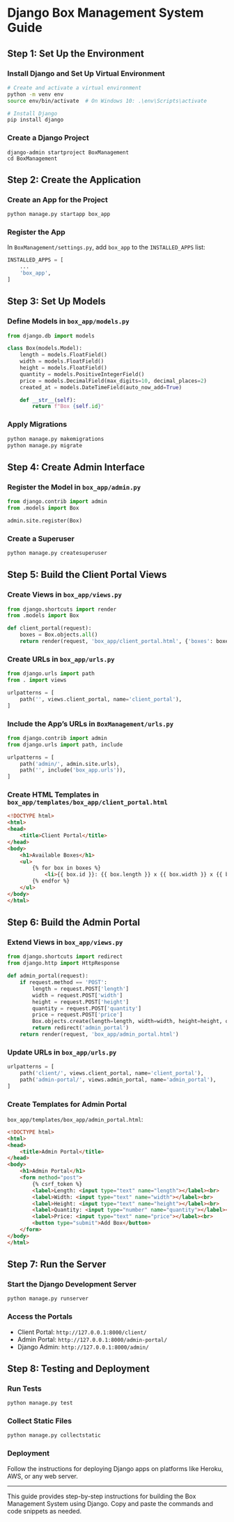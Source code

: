 
# Django Box Management System Guide

## Step 1: Set Up the Environment
### Install Django and Set Up Virtual Environment
```bash
# Create and activate a virtual environment
python -m venv env
source env/bin/activate  # On Windows 10: .\env\Scripts\activate

# Install Django
pip install django
```

### Create a Django Project
```bashm
django-admin startproject BoxManagement
cd BoxManagement
```

## Step 2: Create the Application
### Create an App for the Project
```bash
python manage.py startapp box_app
```

### Register the App
In `BoxManagement/settings.py`, add `box_app` to the `INSTALLED_APPS` list:
```python
INSTALLED_APPS = [
    ...
    'box_app',
]
```

## Step 3: Set Up Models
### Define Models in `box_app/models.py`
```python
from django.db import models

class Box(models.Model):
    length = models.FloatField()
    width = models.FloatField()
    height = models.FloatField()
    quantity = models.PositiveIntegerField()
    price = models.DecimalField(max_digits=10, decimal_places=2)
    created_at = models.DateTimeField(auto_now_add=True)

    def __str__(self):
        return f"Box {self.id}"
```

### Apply Migrations
```bash
python manage.py makemigrations
python manage.py migrate
```

## Step 4: Create Admin Interface
### Register the Model in `box_app/admin.py`
```python
from django.contrib import admin
from .models import Box

admin.site.register(Box)
```

### Create a Superuser
```bash
python manage.py createsuperuser
```

## Step 5: Build the Client Portal Views
### Create Views in `box_app/views.py`
```python
from django.shortcuts import render
from .models import Box

def client_portal(request):
    boxes = Box.objects.all()
    return render(request, 'box_app/client_portal.html', {'boxes': boxes})
```

### Create URLs in `box_app/urls.py`
```python
from django.urls import path
from . import views

urlpatterns = [
    path('', views.client_portal, name='client_portal'),
]
```

### Include the App’s URLs in `BoxManagement/urls.py`
```python
from django.contrib import admin
from django.urls import path, include

urlpatterns = [
    path('admin/', admin.site.urls),
    path('', include('box_app.urls')),
]
```

### Create HTML Templates in `box_app/templates/box_app/client_portal.html`
```html
<!DOCTYPE html>
<html>
<head>
    <title>Client Portal</title>
</head>
<body>
    <h1>Available Boxes</h1>
    <ul>
        {% for box in boxes %}
            <li>{{ box.id }}: {{ box.length }} x {{ box.width }} x {{ box.height }} - Quantity: {{ box.quantity }} - Price: {{ box.price }}</li>
        {% endfor %}
    </ul>
</body>
</html>
```

## Step 6: Build the Admin Portal
### Extend Views in `box_app/views.py`
```python
from django.shortcuts import redirect
from django.http import HttpResponse

def admin_portal(request):
    if request.method == 'POST':
        length = request.POST['length']
        width = request.POST['width']
        height = request.POST['height']
        quantity = request.POST['quantity']
        price = request.POST['price']
        Box.objects.create(length=length, width=width, height=height, quantity=quantity, price=price)
        return redirect('admin_portal')
    return render(request, 'box_app/admin_portal.html')
```

### Update URLs in `box_app/urls.py`
```python
urlpatterns = [
    path('client/', views.client_portal, name='client_portal'),
    path('admin-portal/', views.admin_portal, name='admin_portal'),
]
```

### Create Templates for Admin Portal
`box_app/templates/box_app/admin_portal.html`:
```html
<!DOCTYPE html>
<html>
<head>
    <title>Admin Portal</title>
</head>
<body>
    <h1>Admin Portal</h1>
    <form method="post">
        {% csrf_token %}
        <label>Length: <input type="text" name="length"></label><br>
        <label>Width: <input type="text" name="width"></label><br>
        <label>Height: <input type="text" name="height"></label><br>
        <label>Quantity: <input type="number" name="quantity"></label><br>
        <label>Price: <input type="text" name="price"></label><br>
        <button type="submit">Add Box</button>
    </form>
</body>
</html>
```

## Step 7: Run the Server
### Start the Django Development Server
```bash
python manage.py runserver
```

### Access the Portals
- Client Portal: `http://127.0.0.1:8000/client/`
- Admin Portal: `http://127.0.0.1:8000/admin-portal/`
- Django Admin: `http://127.0.0.1:8000/admin/`

## Step 8: Testing and Deployment
### Run Tests
```bash
python manage.py test
```

### Collect Static Files
```bash
python manage.py collectstatic
```

### Deployment
Follow the instructions for deploying Django apps on platforms like Heroku, AWS, or any web server.

---

This guide provides step-by-step instructions for building the Box Management System using Django. Copy and paste the commands and code snippets as needed.
